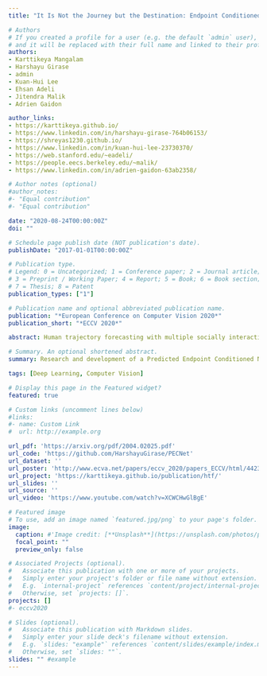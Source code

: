 ```yaml
---
title: "It Is Not the Journey but the Destination: Endpoint Conditioned Trajectory Prediction"

# Authors
# If you created a profile for a user (e.g. the default `admin` user), write the username (folder name) here
# and it will be replaced with their full name and linked to their profile.
authors:
- Karttikeya Mangalam
- Harshayu Girase
- admin
- Kuan-Hui Lee
- Ehsan Adeli
- Jitendra Malik
- Adrien Gaidon

author_links:
- https://karttikeya.github.io/
- https://www.linkedin.com/in/harshayu-girase-764b06153/
- https://shreyas1230.github.io/
- https://www.linkedin.com/in/kuan-hui-lee-23730370/
- https://web.stanford.edu/~eadeli/
- https://people.eecs.berkeley.edu/~malik/
- https://www.linkedin.com/in/adrien-gaidon-63ab2358/

# Author notes (optional)
#author_notes:
#- "Equal contribution"
#- "Equal contribution"

date: "2020-08-24T00:00:00Z"
doi: ""

# Schedule page publish date (NOT publication's date).
publishDate: "2017-01-01T00:00:00Z"

# Publication type.
# Legend: 0 = Uncategorized; 1 = Conference paper; 2 = Journal article;
# 3 = Preprint / Working Paper; 4 = Report; 5 = Book; 6 = Book section;
# 7 = Thesis; 8 = Patent
publication_types: ["1"]

# Publication name and optional abbreviated publication name.
publication: "*European Conference on Computer Vision 2020*"
publication_short: "*ECCV 2020*"

abstract: Human trajectory forecasting with multiple socially interacting agents is of critical importance for autonomous navigation in human environments, e.g., for self-driving cars and social robots. In this work, we present Predicted Endpoint Conditioned Network (PECNet) for flexible human trajectory prediction. PECNet infers distant trajectory endpoints to assist in long-range multi-modal trajectory prediction. A novel nonlocal social pooling layer enables PECNet to infer diverse yet socially compliant trajectories. Additionally, we present a simple “truncation trick” for improving diversity and multi-modal trajectory prediction performance. We show that PECNet improves state-of-the-art performance on the Stanford Drone trajectory prediction benchmark by ∼ 20.9% and on the ETH/UCY benchmark by ∼ 40.8%.

# Summary. An optional shortened abstract.
summary: Research and development of a Predicted Endpoint Conditioned Network (PECNet) in the setting of multi-modal pedestrian trajectory forecasting with consideration of physical and social constraints. Led by Professor Jitendra Malik at UC Berkeley's BAIR Lab. Publication and Oral Presentation at ECCV 2020.

tags: [Deep Learning, Computer Vision]

# Display this page in the Featured widget?
featured: true

# Custom links (uncomment lines below)
#links:
#- name: Custom Link
#  url: http://example.org

url_pdf: 'https://arxiv.org/pdf/2004.02025.pdf'
url_code: 'https://github.com/HarshayuGirase/PECNet'
url_dataset: ''
url_poster: 'http://www.ecva.net/papers/eccv_2020/papers_ECCV/html/4423_ECCV_2020_paper.php'
url_project: 'https://karttikeya.github.io/publication/htf/'
url_slides: ''
url_source: ''
url_video: 'https://www.youtube.com/watch?v=XCWCHwGlBgE'

# Featured image
# To use, add an image named `featured.jpg/png` to your page's folder.
image:
  caption: #'Image credit: [**Unsplash**](https://unsplash.com/photos/pLCdAaMFLTE)'
  focal_point: ""
  preview_only: false

# Associated Projects (optional).
#   Associate this publication with one or more of your projects.
#   Simply enter your project's folder or file name without extension.
#   E.g. `internal-project` references `content/project/internal-project/index.md`.
#   Otherwise, set `projects: []`.
projects: []
#- eccv2020

# Slides (optional).
#   Associate this publication with Markdown slides.
#   Simply enter your slide deck's filename without extension.
#   E.g. `slides: "example"` references `content/slides/example/index.md`.
#   Otherwise, set `slides: ""`.
slides: "" #example
---
```


<!-- {{% callout note %}}
Click the *Cite* button above to demo the feature to enable visitors to import publication metadata into their reference management software.
{{% /callout %}}

{{% callout note %}}
Create your slides in Markdown - click the *Slides* button to check out the example.
{{% /callout %}}

Supplementary notes can be added here, including [code, math, and images](https://wowchemy.com/docs/writing-markdown-latex/). -->
